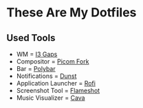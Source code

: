 # These Are My Dotfiles

## Used Tools

- WM = [I3 Gaps](https://github.com/Airblader/i3)
- Compositor = [Picom Fork](https://github.com/ibhagwan/picom)
- Bar = [Polybar](https://github.com/polybar/polybar)
- Notifications = [Dunst](https://github.com/dunst-project/dunst)
- Application Launcher = [Rofi](https://github.com/davatorium/rofi)
- Screenshot Tool = [Flameshot](https://flameshot.org/)
- Music Visualizer = [Cava](https://github.com/karlstav/cava)
